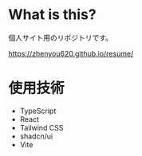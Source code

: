 # What is this?
個人サイト用のリポジトリです。

https://zhenyou620.github.io/resume/

# 使用技術
- TypeScript
- React
- Tailwind CSS
- shadcn/ui
- Vite
